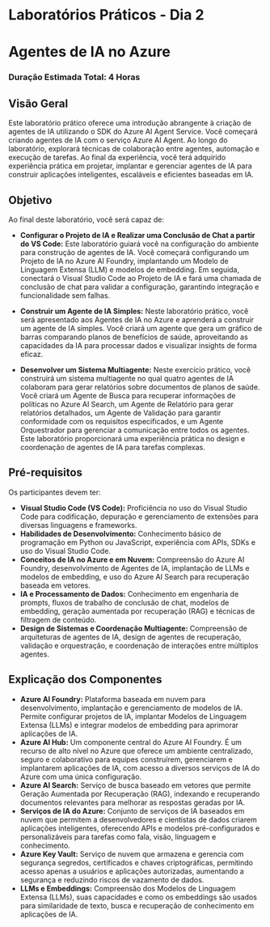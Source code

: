 # Laboratórios Práticos - Dia 2

# Agentes de IA no Azure

### Duração Estimada Total: 4 Horas

## Visão Geral

Este laboratório prático oferece uma introdução abrangente à criação de agentes de IA utilizando o SDK do Azure AI Agent Service. Você começará criando agentes de IA com o serviço Azure AI Agent. Ao longo do laboratório, explorará técnicas de colaboração entre agentes, automação e execução de tarefas. Ao final da experiência, você terá adquirido experiência prática em projetar, implantar e gerenciar agentes de IA para construir aplicações inteligentes, escaláveis e eficientes baseadas em IA.

## Objetivo

Ao final deste laboratório, você será capaz de:

- **Configurar o Projeto de IA e Realizar uma Conclusão de Chat a partir do VS Code:** Este laboratório guiará você na configuração do ambiente para construção de agentes de IA. Você começará configurando um Projeto de IA no Azure AI Foundry, implantando um Modelo de Linguagem Extensa (LLM) e modelos de embedding. Em seguida, conectará o Visual Studio Code ao Projeto de IA e fará uma chamada de conclusão de chat para validar a configuração, garantindo integração e funcionalidade sem falhas.

- **Construir um Agente de IA Simples:** Neste laboratório prático, você será apresentado aos Agentes de IA no Azure e aprenderá a construir um agente de IA simples. Você criará um agente que gera um gráfico de barras comparando planos de benefícios de saúde, aproveitando as capacidades da IA para processar dados e visualizar insights de forma eficaz.

- **Desenvolver um Sistema Multiagente:** Neste exercício prático, você construirá um sistema multiagente no qual quatro agentes de IA colaboram para gerar relatórios sobre documentos de planos de saúde. Você criará um Agente de Busca para recuperar informações de políticas no Azure AI Search, um Agente de Relatório para gerar relatórios detalhados, um Agente de Validação para garantir conformidade com os requisitos especificados, e um Agente Orquestrador para gerenciar a comunicação entre todos os agentes. Este laboratório proporcionará uma experiência prática no design e coordenação de agentes de IA para tarefas complexas.

## Pré-requisitos

Os participantes devem ter:

- **Visual Studio Code (VS Code):** Proficiência no uso do Visual Studio Code para codificação, depuração e gerenciamento de extensões para diversas linguagens e frameworks.
- **Habilidades de Desenvolvimento:** Conhecimento básico de programação em Python ou JavaScript, experiência com APIs, SDKs e uso do Visual Studio Code.
- **Conceitos de IA no Azure e em Nuvem:** Compreensão do Azure AI Foundry, desenvolvimento de Agentes de IA, implantação de LLMs e modelos de embedding, e uso do Azure AI Search para recuperação baseada em vetores.
- **IA e Processamento de Dados:** Conhecimento em engenharia de prompts, fluxos de trabalho de conclusão de chat, modelos de embedding, geração aumentada por recuperação (RAG) e técnicas de filtragem de conteúdo.
- **Design de Sistemas e Coordenação Multiagente:** Compreensão de arquiteturas de agentes de IA, design de agentes de recuperação, validação e orquestração, e coordenação de interações entre múltiplos agentes.

## Explicação dos Componentes

- **Azure AI Foundry:** Plataforma baseada em nuvem para desenvolvimento, implantação e gerenciamento de modelos de IA. Permite configurar projetos de IA, implantar Modelos de Linguagem Extensa (LLMs) e integrar modelos de embedding para aprimorar aplicações de IA.
- **Azure AI Hub:** Um componente central do Azure AI Foundry. É um recurso de alto nível no Azure que oferece um ambiente centralizado, seguro e colaborativo para equipes construírem, gerenciarem e implantarem aplicações de IA, com acesso a diversos serviços de IA do Azure com uma única configuração.
- **Azure AI Search:** Serviço de busca baseado em vetores que permite Geração Aumentada por Recuperação (RAG), indexando e recuperando documentos relevantes para melhorar as respostas geradas por IA.
- **Serviços de IA do Azure:** Conjunto de serviços de IA baseados em nuvem que permitem a desenvolvedores e cientistas de dados criarem aplicações inteligentes, oferecendo APIs e modelos pré-configurados e personalizáveis para tarefas como fala, visão, linguagem e conhecimento.
- **Azure Key Vault:** Serviço de nuvem que armazena e gerencia com segurança segredos, certificados e chaves criptográficas, permitindo acesso apenas a usuários e aplicações autorizadas, aumentando a segurança e reduzindo riscos de vazamento de dados.
- **LLMs e Embeddings:** Compreensão dos Modelos de Linguagem Extensa (LLMs), suas capacidades e como os embeddings são usados para similaridade de texto, busca e recuperação de conhecimento em aplicações de IA.